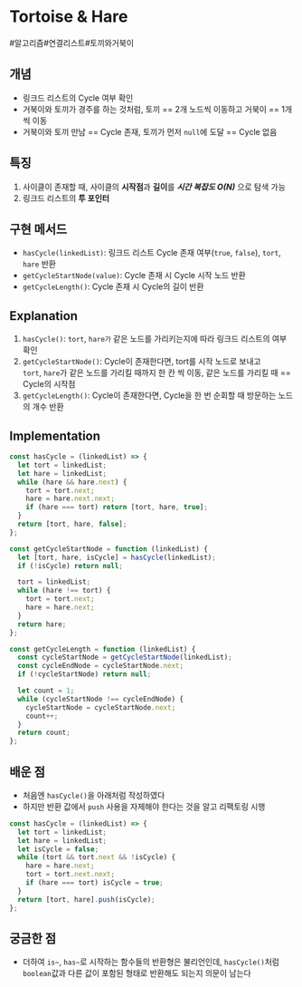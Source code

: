 # Tortoise & Hare

#알고리즘#연결리스트#토끼와거북이

## 개념

- 링크드 리스트의 Cycle 여부 확인
- 거북이와 토끼가 경주를 하는 것처럼, 토끼 == 2개 노드씩 이동하고 거북이 == 1개씩 이동
- 거북이와 토끼 만남 == Cycle 존재, 토끼가 먼저 `null`에 도달 == Cycle 없음

## 특징

1. 사이클이 존재할 때, 사이클의 **시작점**과 **길이**를 _**시간 복잡도 O(N)**_ 으로 탐색 가능
2. 링크드 리스트의 **투 포인터**

## 구현 메서드

- `hasCycle(linkedList)`: 링크드 리스트 Cycle 존재 여부(`true`, `false`), `tort`, `hare` 반환
- `getCycleStartNode(value)`: Cycle 존재 시 Cycle 시작 노드 반환
- `getCycleLength()`: Cycle 존재 시 Cycle의 길이 반환

## Explanation

1. `hasCycle()`: `tort`, `hare가` 같은 노드를 가리키는지에 따라 링크드 리스트의 여부 확인
2. `getCycleStartNode()`: Cycle이 존재한다면, tort를 시작 노드로 보내고  
   `tort`, `hare`가 같은 노드를 가리킬 때까지 한 칸 씩 이동, 같은 노드를 가리킬 때 == Cycle의 시작점
3. `getCycleLength()`: Cycle이 존재한다면, Cycle을 한 번 순회할 때 방문하는 노드의 개수 반환

## Implementation

```js
const hasCycle = (linkedList) => {
  let tort = linkedList;
  let hare = linkedList;
  while (hare && hare.next) {
    tort = tort.next;
    hare = hare.next.next;
    if (hare === tort) return [tort, hare, true];
  }
  return [tort, hare, false];
};

const getCycleStartNode = function (linkedList) {
  let [tort, hare, isCycle] = hasCycle(linkedList);
  if (!isCycle) return null;

  tort = linkedList;
  while (hare !== tort) {
    tort = tort.next;
    hare = hare.next;
  }
  return hare;
};

const getCycleLength = function (linkedList) {
  const cycleStartNode = getCycleStartNode(linkedList);
  const cycleEndNode = cycleStartNode.next;
  if (!cycleStartNode) return null;

  let count = 1;
  while (cycleStartNode !== cycleEndNode) {
    cycleStartNode = cycleStartNode.next;
    count++;
  }
  return count;
};
```

## 배운 점

- 처음엔 `hasCycle()`을 아래처럼 작성하였다
- 하지만 반환 값에서 `push` 사용을 자제해야 한다는 것을 알고 리팩토링 시행

```js
const hasCycle = (linkedList) => {
  let tort = linkedList;
  let hare = linkedList;
  let isCycle = false;
  while (tort && tort.next && !isCycle) {
    hare = hare.next;
    tort = tort.next.next;
    if (hare === tort) isCycle = true;
  }
  return [tort, hare].push(isCycle);
};
```

## 궁금한 점

- 더하여 `is~`, `has~`로 시작하는 함수들의 반환형은 불리언인데, `hasCycle()`처럼 `boolean`값과 다른 값이 포함된 형태로 반환해도 되는지 의문이 남는다
